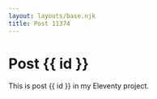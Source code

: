 ```yaml
---
layout: layouts/base.njk
title: Post 11374
---
```


# Post {{ id }}

This is post {{ id }} in my Eleventy project.

